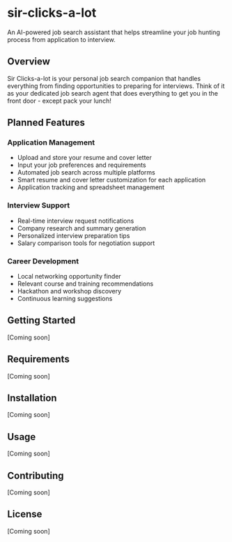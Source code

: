 # sir-clicks-a-lot

An AI-powered job search assistant that helps streamline your job hunting process from application to interview.

## Overview

Sir Clicks-a-lot is your personal job search companion that handles everything from finding opportunities to preparing for interviews. Think of it as your dedicated job search agent that does everything to get you in the front door - except pack your lunch!

## Planned Features

### Application Management
- Upload and store your resume and cover letter
- Input your job preferences and requirements
- Automated job search across multiple platforms
- Smart resume and cover letter customization for each application
- Application tracking and spreadsheet management

### Interview Support
- Real-time interview request notifications
- Company research and summary generation
- Personalized interview preparation tips
- Salary comparison tools for negotiation support

### Career Development
- Local networking opportunity finder
- Relevant course and training recommendations
- Hackathon and workshop discovery
- Continuous learning suggestions

## Getting Started

[Coming soon]

## Requirements

[Coming soon]

## Installation

[Coming soon]

## Usage

[Coming soon]

## Contributing

[Coming soon]

## License

[Coming soon]
